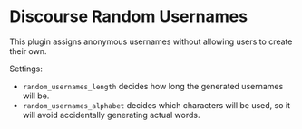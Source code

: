 # Discourse Random Usernames

This plugin assigns anonymous usernames without allowing users to create their own.

Settings:
- `random_usernames_length` decides how long the generated usernames will be.
- `random_usernames_alphabet` decides which characters will be used, so it will avoid accidentally generating actual words.

